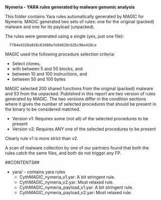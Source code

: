 **Nymeria - YARA rules generated by malware genomic analysis**

This folder contains Yara rules automatically generated by MAGIC for Nymeria. MAGIC generated two sets of rules: one for the original (packed) malware and one for its payload (unpacked).

The rules were generated using a single (yes, just one file):

      f784e4328a810c63d00a7e94620cb2bc96e418ce

MAGIC used the following procedure selection criteria:

   - Select clones,
   - with between 5 and 50 blocks, and
   - between 10 and 100 instructions, and
   - between 50 and 100 bytes

MAGIC selected 200 shared functions from the original (packed) malware and 53 from the unpacked. Published in this report are two version of rules generated by MAGIC. The two versions differ in the condition sections where it gives the number of selected procedures that should be present in the binary to be considered matched.

   - Version v1: Requires some (not all) of the selected procedures to be present
   - Version v2: Requires ANY one of the selected procedures to be present

Clearly rule v1 is more strict than v2.

A scan of malware collection by one of our partners found that both the rules catch the same files, and both do not trigger any FP.

##CONTENTS##

* yara/ - contains yara rules
   - CythMAGIC_nymeria_v1.yar: A bit stringent rule. 
   - CythMAGIC_nymeria_v2.yar: Most relaxed rule.
   - CythMAGIC_nymeria_payload_v1.yar: A bit stringent rule. 
   - CythMAGIC_nymeria_payload_v2.yar: Most relaxed rule.
   


